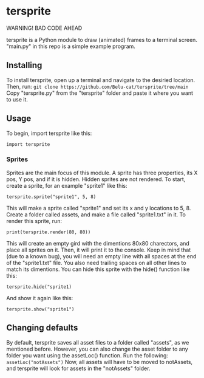 # tersprite
WARNING! BAD CODE AHEAD

tersprite is a Python module to draw (animated) frames to a terminal screen. "main.py" in this repo is a simple example program.

## Installing
To install tersprite, open up a terminal and navigate to the desiried location. Then, run:
`git clone https://github.com/Belu-cat/tersprite/tree/main`
Copy "tersprite.py" from the "tersprite" folder and paste it where you want to use it.

## Usage
To begin, import tersprite like this:

`import tersprite`

### Sprites
Sprites are the main focus of this module. A sprite has three properties, its X pos, Y pos, and if it is hidden. Hidden sprites are not rendered. To start, create a sprite, for an example "sprite1" like this:

`tersprite.sprite("sprite1", 5, 8)`

This will make a sprite called "sprite1" and set its x and y locations to 5, 8.
Create a folder called assets, and make a file called "sprite1.txt" in it. To render this sprite, run:

`print(tersprite.render(80, 80))`

This will create an empty gird with the dimentions 80x80 charectors, and place all sprites on it. Then, it will print it to the console. Keep in mind that (due to a known bug), you will need an empty line with all spaces at the end of the "sprite1.txt" file. You also need trailing spaces on all other lines to match its dimentions. You can hide this sprite with the hide() function like this:

`tersprite.hide("sprite1)`

And show it again like this:

`tersprite.show("sprite1")`

## Changing defaults
By default, tersprite saves all asset files to a folder called "assets", as we mentioned before. However, you can also change the asset folder to any folder you want using the assetLoc() function. Run the following:
`assetLoc("notAssets")`
Now, all assets will have to be moved to notAssets, and tersprite will look for assets in the "notAssets" folder.